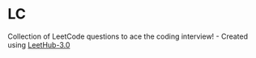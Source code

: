 # LC
Collection of LeetCode questions to ace the coding interview! - Created using [LeetHub-3.0](https://github.com/raphaelheinz/LeetHub-3.0)
